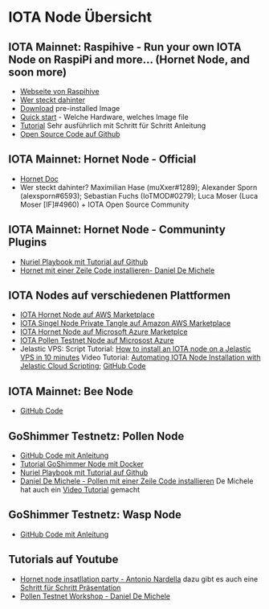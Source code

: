 
# IOTA Node Übersicht 

## IOTA Mainnet: Raspihive - Run your own IOTA Node on RaspiPi and more... (Hornet Node, and soon more)
- [Webseite von Raspihive](https://raspihive.org/#/)
- [Wer steckt dahinter](https://raspihive.org/#/about)
- [Download](https://raspihive.org/#/download) pre-installed Image
- [Quick start](https://docs.raspihive.org/docs/quickstart.html) - Welche Hardware, welches Image file
- [Tutorial](https://docs.raspihive.org/docs/install#45-first-start-of-raspihive-and-installation-of-the-hornet-node) Sehr ausführlich mit Schritt für Schritt Anleitung
- [Open Source Code auf Github](https://github.com/Raspihive/raspihive)

## IOTA Mainnet: Hornet Node - Official
- [Hornet Doc](https://gohornet.github.io/hornet/welcome.html)
- Wer steckt dahinter? Maximilian Hase (muXxer#1289); Alexander Sporn (alexsporn#6593); Sebastian Fuchs (IoTMOD#0279); Luca Moser (Luca Moser [IF]#4960) + IOTA Open Source Community

## IOTA Mainnet: Hornet Node - Communinty Plugins
- [Nuriel Playbook mit Tutorial auf Github](https://github.com/nuriel77/hornet-playbook)
- [Hornet mit einer Zeile Code installieren- Daniel De Michele](https://github.com/demichele/install-hornet-1.5)

## IOTA Nodes auf verschiedenen Plattformen
- [IOTA Hornet Node auf AWS Marketplace](https://aws.amazon.com/marketplace/pp/IOTA-Foundation-IOTA-Hornet-Node/B08CGPLSYZ)
- [IOTA Singel Node Private Tangle auf Amazon AWS Marketplace](https://aws.amazon.com/marketplace/pp/IOTA-Foundation-IOTA-Single-Node-Private-Tangle/B07XC1P14M)
- [IOTA Hornet Node auf Microsoft Azure Marketplce](https://azuremarketplace.microsoft.com/en-us/marketplace/apps/eikonasystemsgmbh1601729310063.iota-101101?tab=Overview)
- [IOTA Pollen Testnet Node auf Microsost Azure](https://azuremarketplace.microsoft.com/en-us/marketplace/apps/eikonasystemsgmbh1601729310063.iota-101201?tab=Overview)
- Jelastic VPS: 
  Script Tutorial: [How to install an IOTA node on a Jelastic VPS in 10 minutes](https://iotasonicx.medium.com/how-to-install-an-iota-node-on-a-jelastic-vps-in-10-minutes-4ac352d19742) 
  Video Tutorial: [Automating IOTA Node Installation with Jelastic Cloud Scripting](https://www.youtube.com/watch?v=tvjpoB0LyqE); 
  [GitHub Code](https://github.com/jelastic-jps/iota-node)

## IOTA Mainnet: Bee Node
- [GitHub Code](https://github.com/iotaledger/bee)

## GoShimmer Testnetz: Pollen Node
- [GitHub Code mit Anleitung](https://github.com/iotaledger/goshimmer/releases)
- [Tutorial GoShimmer Node mit Docker](https://github.com/iotaledger/goshimmer/blob/develop/docs/tutorials/setup.md)
- [Nuriel Playbook mit Tutorial auf Github](https://github.com/nuriel77/goshimmer-playbook)
- [Daniel De Michele - Pollen mit einer Zeile Code installieren](https://github.com/demichele/install-goshimmer) De Michele hat auch ein [Video Tutorial](https://www.youtube.com/watch?v=b2T1mENSwBU&t=1155s) gemacht

## GoShimmer Testnetz: Wasp Node
- [GitHub Code mit Anleitung](https://github.com/iotaledger/wasp)

## Tutorials auf Youtube
- [Hornet node insatllation party - Antonio Nardella](https://www.youtube.com/watch?v=nfBhdRCV2kw&t=5s) dazu gibt es auch eine [Schritt für Schritt Präsentation](https://docs.google.com/presentation/d/1YUtu4-322cS6eZXYZk-bvLszRqR_utBReC2beKHQ-5Q/edit#slide=id.g6323f58ee9_0_127)
- [Pollen Testnet Workshop - Daniel De Michele](https://www.youtube.com/watch?v=b2T1mENSwBU)
